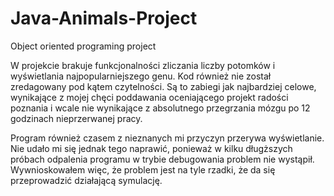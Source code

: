 # Java-Animals-Project
 Object oriented programing project
 
 W projekcie brakuje funkcjonalności zliczania liczby potomków i wyświetlania najpopularniejszego genu. Kod również nie został zredagowany pod kątem czytelności. Są to zabiegi jak najbardziej celowe, wynikające z mojej chęci poddawania oceniającego projekt radości poznania i wcale nie wynikające z absolutnego przegrzania mózgu po 12 godzinach nieprzerwanej pracy.

Program również czasem z nieznanych mi przyczyn przerywa wyświetlanie. Nie udało mi się jednak tego naprawić, ponieważ w kilku długższych próbach odpalenia programu w trybie debugowania problem nie wystąpił. Wywnioskowałem więc, że problem jest na tyle rzadki, że da się przeprowadzić działającą symulację.